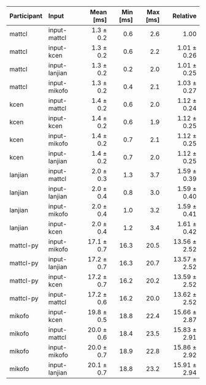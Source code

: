 | Participant | Input | Mean [ms] | Min [ms] | Max [ms] | Relative |
|:---|:---|---:|---:|---:|---:|
| mattcl | input-mattcl | 1.3 ± 0.2 | 0.6 | 2.6 | 1.00 |
| mattcl | input-kcen | 1.3 ± 0.2 | 0.6 | 2.2 | 1.01 ± 0.26 |
| mattcl | input-lanjian | 1.3 ± 0.2 | 0.2 | 2.0 | 1.01 ± 0.25 |
| mattcl | input-mikofo | 1.3 ± 0.2 | 0.4 | 2.1 | 1.03 ± 0.27 |
| kcen | input-mattcl | 1.4 ± 0.2 | 0.6 | 2.0 | 1.12 ± 0.24 |
| kcen | input-kcen | 1.4 ± 0.2 | 0.6 | 1.9 | 1.12 ± 0.25 |
| kcen | input-mikofo | 1.4 ± 0.2 | 0.7 | 2.1 | 1.12 ± 0.25 |
| kcen | input-lanjian | 1.4 ± 0.2 | 0.7 | 2.0 | 1.12 ± 0.25 |
| lanjian | input-mattcl | 2.0 ± 0.3 | 1.3 | 3.7 | 1.59 ± 0.39 |
| lanjian | input-lanjian | 2.0 ± 0.4 | 0.8 | 3.0 | 1.59 ± 0.40 |
| lanjian | input-mikofo | 2.0 ± 0.4 | 1.0 | 3.2 | 1.59 ± 0.41 |
| lanjian | input-kcen | 2.0 ± 0.4 | 1.2 | 3.4 | 1.61 ± 0.42 |
| mattcl-py | input-mikofo | 17.1 ± 0.7 | 16.3 | 20.5 | 13.56 ± 2.52 |
| mattcl-py | input-lanjian | 17.2 ± 0.7 | 16.3 | 20.7 | 13.57 ± 2.52 |
| mattcl-py | input-kcen | 17.2 ± 0.7 | 16.2 | 20.2 | 13.59 ± 2.52 |
| mattcl-py | input-mattcl | 17.2 ± 0.6 | 16.2 | 20.0 | 13.62 ± 2.52 |
| mikofo | input-kcen | 19.8 ± 0.5 | 18.8 | 22.4 | 15.66 ± 2.87 |
| mikofo | input-mattcl | 20.0 ± 0.6 | 18.4 | 23.5 | 15.83 ± 2.91 |
| mikofo | input-mikofo | 20.0 ± 0.7 | 18.9 | 22.8 | 15.86 ± 2.92 |
| mikofo | input-lanjian | 20.1 ± 0.7 | 18.8 | 23.2 | 15.91 ± 2.94 |
